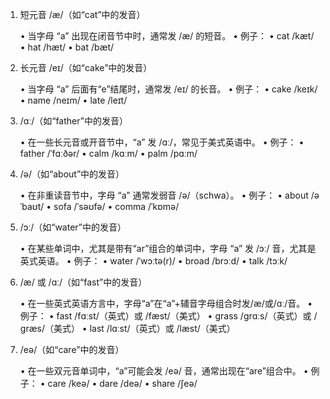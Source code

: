 1. 短元音 /æ/（如“cat”中的发音）

	•	当字母 “a” 出现在闭音节中时，通常发 /æ/ 的短音。
	•	例子：
	•	cat /kæt/
	•	hat /hæt/
	•	bat /bæt/

2. 长元音 /eɪ/（如“cake”中的发音）

	•	当字母 “a” 后面有“e”结尾时，通常发 /eɪ/ 的长音。
	•	例子：
	•	cake /keɪk/
	•	name /neɪm/
	•	late /leɪt/

3. /ɑː/（如“father”中的发音）

	•	在一些长元音或开音节中，“a” 发 /ɑː/，常见于美式英语中。
	•	例子：
	•	father /ˈfɑːðər/
	•	calm /kɑːm/
	•	palm /pɑːm/

4. /ə/（如“about”中的发音）

	•	在非重读音节中，字母 “a” 通常发弱音 /ə/（schwa）。
	•	例子：
	•	about /əˈbaʊt/
	•	sofa /ˈsəʊfə/
	•	comma /ˈkɒmə/

5. /ɔː/（如“water”中的发音）

	•	在某些单词中，尤其是带有“ar”组合的单词中，字母 “a” 发 /ɔː/ 音，尤其是英式英语。
	•	例子：
	•	water /ˈwɔːtə(r)/
	•	broad /brɔːd/
	•	talk /tɔːk/

6. /æ/ 或 /ɑː/（如“fast”中的发音）

	•	在一些英式英语方言中，字母“a”在“a”+辅音字母组合时发/æ/或/ɑː/音。
	•	例子：
	•	fast /fɑːst/（英式）或 /fæst/（美式）
	•	grass /ɡrɑːs/（英式）或 /ɡræs/（美式）
	•	last /lɑːst/（英式）或 /læst/（美式）

7. /eə/（如“care”中的发音）

	•	在一些双元音单词中，“a”可能会发 /eə/ 音，通常出现在“are”组合中。
	•	例子：
	•	care /keə/
	•	dare /deə/
	•	share /ʃeə/

